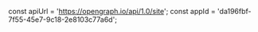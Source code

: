const apiUrl = 'https://opengraph.io/api/1.0/site';
const appId = 'da196fbf-7f55-45e7-9c18-2e8103c77a6d';